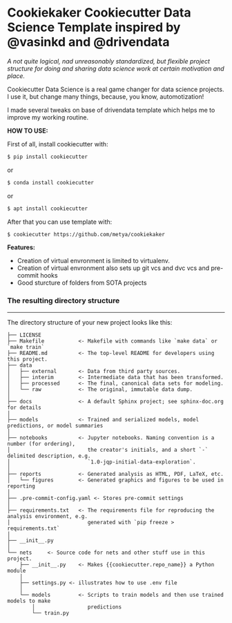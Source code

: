 # Cookiekaker Cookiecutter Data Science Template inspired by @vasinkd and @drivendata

_A not quite logical, nad unreasonably standardized, but flexible project structure for doing and sharing data science work at certain motivation and place._

Cookiecutter Data Science is a real game changer for data science projects. I use it, but change many things, because, you know, automotization!

I made several tweaks on base of drivendata template which helps me to improve my working routine.

__HOW TO USE:__

First of all, install cookiecutter with:
```bash
$ pip install cookiecutter
```
or
```bash
$ conda install cookiecutter
```
or 
```bash
$ apt install cookiecutter
```
After that you can use template with:
```bash
$ cookiecutter https://github.com/metya/cookiekaker
```

__Features:__
- Creation of virtual envronment is limited to virtualenv.
- Creation of virtual envronment also sets up git vcs and dvc vcs and pre-commit hooks
- Good sturcture of folders from SOTA projects

### The resulting directory structure
------------

The directory structure of your new project looks like this:

```
├── LICENSE
├── Makefile           <- Makefile with commands like `make data` or `make train`
├── README.md          <- The top-level README for developers using this project.
├── data
│   ├── external       <- Data from third party sources.
│   ├── interim        <- Intermediate data that has been transformed.
│   ├── processed      <- The final, canonical data sets for modeling.
│   └── raw            <- The original, immutable data dump.
│
├── docs               <- A default Sphinx project; see sphinx-doc.org for details
│
├── models             <- Trained and serialized models, model predictions, or model summaries
│
├── notebooks          <- Jupyter notebooks. Naming convention is a number (for ordering),
│                         the creator's initials, and a short `-` delimited description, e.g.
│                         `1.0-jqp-initial-data-exploration`.
│
├── reports            <- Generated analysis as HTML, PDF, LaTeX, etc.
│   └── figures        <- Generated graphics and figures to be used in reporting
│
├── .pre-commit-config.yaml <- Stores pre-commit settings
│
├── requirements.txt   <- The requirements file for reproducing the analysis environment, e.g.
│                         generated with `pip freeze > requirements.txt`
│
├── __init__.py
│
└── nets     <- Source code for nets and other stuff use in this project.
    ├── __init__.py    <- Makes {{cookiecutter.repo_name}} a Python module
    │    
    ├── settings.py <- illustrates how to use .env file
    │
    └── models         <- Scripts to train models and then use trained models to make
        │                 predictions
        └── train.py
```
